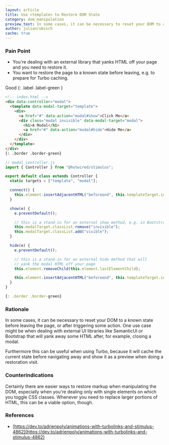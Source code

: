 ```yaml
---
layout: article
title: Use <template> to Restore DOM State
category: dom_manipulation
preview_text: In some cases, it can be necessary to reset your DOM to a known state before leaving the page, or after triggering some action. One use case might be when dealing with external UI libraries like SemanticUI or Bootstrap that will yank away some HTML after, for example, closing a modal.
author: julianrubisch
cache: true
---
```



### Pain Point
- You're dealing with an external library that yanks HTML off your page and you need to restore it.
- You want to restore the page to a known state before leaving, e.g. to prepare for Turbo caching.

Good
{: .label .label-green }

```html
<!-- index.html -->
<div data-controller="modal">
  <template data-modal-target="template">
    <div>
      <a href="#" data-action="modal#show">Click Me</a>
      <div class="modal invisible" data-modal-target="modal">
        <h1>A Modal</h1>
        <a href="#" data-action="modal#hide">Hide Me</a>
      </div>
    </div>
  </template>
</div>
{: .border .border-green}
```

```js
// modal_controller.js
import { Controller } from "@hotwired/stimulus";

export default class extends Controller {
  static targets = ["template", "modal"];

  connect() {
    this.element.insertAdjacentHTML("beforeend", this.templateTarget.innerHTML);
  }

  show(e) {
    e.preventDefault();

    // this is a stand-in for an external show method, e.g. in Bootstrap or SemanticUI
    this.modalTarget.classList.remove("invisible");
    this.modalTarget.classList.add("visible");
  }

  hide(e) {
    e.preventDefault();

    // this is a stand-in for an external hide method that will
    // yank the modal HTML off your page
    this.element.removeChild(this.element.lastElementChild);

    this.element.insertAdjacentHTML("beforeend", this.templateTarget.innerHTML);
  }
}

{: .border .border-green}
```

### Rationale
In some cases, it can be necessary to reset your DOM to a known state before leaving the page, or after triggering some action. One use case might be when dealing with external UI libraries like SemanticUI or Bootstrap that will yank away some HTML after, for example, closing a modal.

Furthermore this can be useful when using Turbo, because it will cache the current state before navigating away and show it as a preview when doing a restoration visit.

### Counterindications
Certainly there are easier ways to restore markup when manipulating the DOM, especially when you're dealing only with single elements on which you toggle CSS classes. Whenever you need to replace larger portions of HTML, this can be a viable option, though.

### References
- [https://dev.to/adrienpoly/animations-with-turbolinks-and-stimulus-4862](https://dev.to/adrienpoly/animations-with-turbolinks-and-stimulus-4862)

<!-- ### Codesandbox Example -->
<!-- <iframe src="https://codesandbox.io/embed/dazzling-meadow-h8dru?fontsize=14&hidenavigation=1&module=%2Fsrc%2Fcontrollers%2Fmodal_controller.js&theme=dark&view=preview" -->
<!--      style="width:100%; height:500px; border:0; border-radius: 4px; overflow:hidden;" -->
<!--      title="dazzling-meadow-h8dru" -->
<!--      allow="accelerometer; ambient-light-sensor; camera; encrypted-media; geolocation; gyroscope; hid; microphone; midi; payment; usb; vr; xr-spatial-tracking" -->
<!--      sandbox="allow-forms allow-modals allow-popups allow-presentation allow-same-origin allow-scripts" -->
<!--    ></iframe> -->
